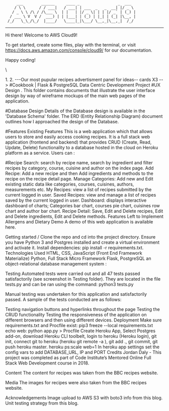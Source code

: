          ___        ______     ____ _                 _  ___  
        / \ \      / / ___|   / ___| | ___  _   _  __| |/ _ \ 
       / _ \ \ /\ / /\___ \  | |   | |/ _ \| | | |/ _` | (_) |
      / ___ \ V  V /  ___) | | |___| | (_) | |_| | (_| |\__, |
     /_/   \_\_/\_/  |____/   \____|_|\___/ \__,_|\__,_|  /_/ 
 ----------------------------------------------------------------- 


Hi there! Welcome to AWS Cloud9!

To get started, create some files, play with the terminal,
or visit https://docs.aws.amazon.com/console/cloud9/ for our documentation.

Happy coding!

   <!--<nav>-->
   <!--     <ul>-->
   <!--         <li><a href="{{url_for('index')}}">home</a></li>-->
   <!--         <li><a href="{{url_for('recipes')}}">recipes</a></li>-->
   <!--           <li><a href="{{url_for('directions')}}">directions</a></li>-->
   <!--     </ul>-->
   <!-- </nav>-->
    
   <!--  <div class="container">-->

   <!--     {% block content %} -->
   <!--        <h1>home page</h1>-->
        
   <!--     {% endblock %}-->
   <!-- </div>-->

<!--https://startbootstrap.com/previews/business-casual/ resource-->
<!--https://codeburst.io/alter-table-examples-with-mysql-beginner-series-7e8ca2a58ce2-->
<!--mysqldatabase refference-->\

<!--modify and cleaned up code-->
<!--added run.py file apps-->
<!--edited apps-->
<!--downloaded mysql-->
<!--create query-->

<!--https://www.goodhousekeeping.com/food-recipes/a39354/mexican-breakfast-chilaquiles-recipe/-->
<!--https://stackoverflow.com/questions/52256510/bootstrap-image-uploader --> 
<!--^source for button-->
<!--https://www.lucidchart.com/documents/edit/6ac52063-c50e-4f00-84e6-97cbd4ef2848/YGcM5DNywbTK?shared=true&useCachedRole=false-->
<!--link to databases-->
<!--https://www.allrecipes.com/video/1024/asian-orange-chicken/ *source for asian dishes-->
<!--https://github.com/daveozoalor/bootstrap4-udemy-clone/blob/master/index.html * source for the toolbar at bottom of page-->
1.<!--Want to add feature--- most recent recpies------ dynamic deisplay and our most poplular recipes dynamic display -->
 2.<!-- Feature a recent recipe Section (wanted to add section of readme)  <!--Image of the most recent dynamically displayed picture seen here-->
 ---Our most pupular recipes advertisment panel for ideas-- cards X3 --><!--    <h2>Our Most Recent Recipes</h2>-->
#Cookbook | Flask & PostgreSQL Data Centric Development Project
#UX Design
. This folder contains documents that illustrate the user interface design by way of wireframe mockups of the main web pages of the application.

#Database Design
Details of the Database design is available in the 'Database Schema' folder. The ERD (Entity Relationship Diagram) document outlines how I approached the design of the Database.

#Features
Existing Features
This is a web application which that allows users to store and easily access cooking recipes. It is a full stack web application (frontend and backend) that provides CRUD (Create, Read, Update, Delete) functionality to a database hosted in the cloud on Heroku platform as a service. Users can :

#Recipe Search: search by recipe name, search by ingredient and filter recipes by category, course, cuisine and author on the index page.
Add Recipe: Add a new recipe and then Add ingredients and methods to the recipe on the recipe detail page.
Manage Categories: Add new and Edit existing static data like categories, courses, cuisines, authors, measurements etc.
My Recipes: view a list of recipes submitted by the current logged in user.
Saved Recipes: view and manage a list of recipes saved by the current logged in user.
Dashboard: displays interactive dashboard of charts; Categories bar chart, courses pie chart, cuisines row chart and author bar chart.
Recipe Detail: Save, Edit and Delete recipes, Edit and Delete ingredients, Edit and Delete methods.
Features Left to Implement
Allergens and Dietary
Demo
A demo of this web application is available here.

Getting started /
Clone the repo and cd into the project directory.
Ensure you have Python 3 and Postgres installed and create a virtual environment and activate it.
Install dependencies: pip install -r requirements.txt.
Technologies Used
HTML, CSS, JavaScript (Front End Framework Materialize) Python, Full Stack Micro Framework Flask, PostgreSQL an object-relational database management system :

Testing
Automated tests were carried out and all 47 tests passed satisfactorily (see screenshot in Testing folder). They are located in the file tests.py and can be ran using the command: python3 tests.py

Manual testing was undertaken for this application and satisfactorily passed. A sample of the tests conducted are as follows:

Testing navigation buttons and hyperlinks throughout the page
Testing the CRUD functionality
Testing the responsiveness of the application on different browsers and then using different devices.
Deployment
Make sure requirements.txt and Procfile exist: pip3 freeze --local requirements.txt echo web: python app.py > Procfile
Create Heroku App, Select Postgres add-on, download Heroku CLI toolbelt, login to heroku (Heroku login), git init, connect git to heroku (heroku git remote -a ), git add ., git commit, git push heroku master.
heroku ps:scale web=1
In heroku app settings set the config vars to add DATABASE_URL, IP and PORT
Credits
Jordan Daly - This project was completed as part of Code Institute’s Mentored Online Full Stack Web Development course in 2018.

Content
The content for recipes was taken from the BBC recipes website.

Media
The images for recipes were also taken from the BBC recipes website.

Acknowledgements
Image upload to AWS S3 with boto3 info from this blog. Unit testing strategy from this blog.

